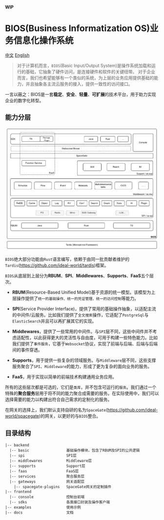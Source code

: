 **WIP**

# BIOS(Business Informatization OS)业务信息化操作系统

[中文](README_CN.md)   [English](README.md)

> 对于计算机而言，``BIOS``(Basic Input/Output System)是操作系统加载和运行的基础，它抽象了硬件访问，是连接硬件和软件的关键纽带。
> 对于企业而言，我们也希望能够有一个类似的系统，为上层的业务应用提供基础的能力，并且抽象各主流云服务的接入，提供一致性的访问接口。

一言以蔽之：BIOS是一套**稳定**、**安全**、**轻量**、**可扩展**的技术平台，用于助力实现企业的数字化转型。

## 能力分层

![architecture](architecture.png)

``BIOS``绝大部分功能由``Rust``语言编写，依赖于由同一批贡献者维护的``Tardis``(https://github.com/ideal-world/tardis)框架。

``BIOS``从底层到上层分为**RBUM**、**SPI**、**Middlewares**、**Supports**、**FaaS**五个层次。

* **RBUM**(Resource-Based Unified Model)基于资源的统一模型。该模型为上层操作提供了``统一的基础操作、统一的凭证管理、统一的访问控制``等能力。

* **SPI**(Service Provider Interface)，提供了常用的基础操作抽象，以适配主流的中间件/云服务。比如我们提供了``全文搜索``操作，它适配了``PostgreSql``与``ElasticSearch``并且可以再扩展其它的实现。

* **Middlewares**，提供了一些常用的中间件。与``SPI``层不同，这些中间件并不考虑适配性，以此获得更大的灵活性与自由度，可用于构建一些特色能力。比如我们提供了``事件服务``，它基于``Websocket``协议，实现了前端与后端、后端与后端间的事件穿透。

* **Supports**，用于提供一些复杂的领域服务。与``Middleware``层不同，这些支撑服务聚合了``SPI``、``Middleware``的能力，形成了更为复杂的面向业务的服务。

* **FaaS**，用于实现以简单的前端技术构建通用业务应用。

所有的这些层次都是可选的，它们是``类库``，并不包含可运行的``服务``。我们通过一个特殊的**聚合服务**层用于将不同的能力聚合成需要的服务。在实际使用中，我们可以选择需要的能力以构建出符合自己需求的定制化的服务。

在网关的选择上，我们默认支持自研的名为``SpaceGate``(https://github.com/ideal-world/spacegate)的网关，以更好的与``BIOS``整合。

## 目录结构

```
|-- backend
  |-- basic                 基础操作模块，包含了RBUM及SPI的公共逻辑
  |-- spi                   SPI层
  |-- middlewares           Middleware层
  |-- supports              Support层
  |-- faas                  FaaS层
  |-- services              聚合服务层
  |-- gateways              网关适配层
    |-- spacegate-plugins   SpaceGate网关的定制插件
|-- frontend
  |-- console               控制台前端 
  |-- sdks                  各类接口封装及操作客户端
|-- examples                使用示例
|-- docs                    文档
```